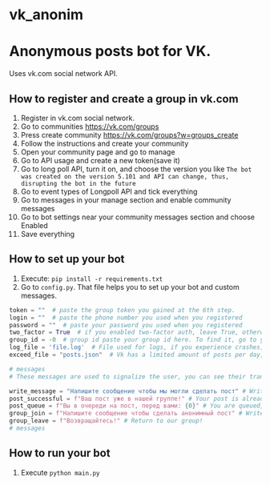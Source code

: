 # vk_anonim

Anonymous posts bot for VK.
===========

Uses vk.com social network API. 

## How to register and create a group in vk.com
1) Register in vk.com social network.
2) Go to communities https://vk.com/groups
3) Press create community https://vk.com/groups?w=groups_create
4) Follow the instructions and create your community
5) Open your community page and go to manage
6) Go to API usage and create a new token(save it)
7) Go to long poll API, turn it on, and choose the version you like ```The bot was created on the version 5.101 and API can change, thus, disrupting the bot in the future```
8) Go to event types of Longpoll API and tick everything
9) Go to messages in your manage section and enable community messages
10) Go to bot settings near your community messages section and choose Enabled
11) Save everything
## How to set up your bot 
1) Execute: ```pip install -r requirements.txt```
2) Go to ```config.py```. That file helps you to set up your bot and custom messages.
```python
token = ""  # paste the group token you gained at the 6th step.
login = ""  # paste the phone number you used when you registered
password = ""  # paste your password you used when you registered
two_factor = True  # if you enabled two-factor auth, leave True, otherwise False
group_id = -0  # group id paste your group id here. To find it, go to your community page(https://vk.com/club0000000) and copy only the numbers in the URL.
log_file = 'file.log'  # File used for logs, if you experience crashes, go here and find the problem. You can change the name if you want to.
exceed_file = "posts.json"  # Vk has a limited amount of posts per day, if your users send you more than the limit says, all posts will be saved here and posted the next day.

# messages
# These messages are used to signalize the user, you can see their translations after the # sign. If you want to change them, you can do it.

write_message = "Напишите сообщение чтобы мы могли сделать пост" # Write the message, so we can post it
post_successful = f"Ваш пост уже в нашей группе!" # Your post is already in our group!
post_queue = f"Вы в очереди на пост, перед вами: {0}" # You are queued, your number is {0}
group_join = f"Напишите сообщение чтобы сделать анонимный пост" # Write the message, to create an anonymous post.
group_leave = f"Возвращайтесь!" # Return to our group!
# messages
```

## How to run your bot
1) Execute ```python main.py```


